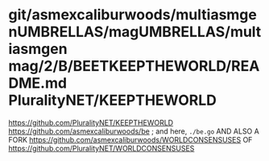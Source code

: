 # git/asmexcaliburwoods/multiasmgenUMBRELLAS/magUMBRELLAS/multiasmgen mag/2/B/BEETKEEPTHEWORLD/README.md PluralityNET/KEEPTHEWORLD
https://github.com/PluralityNET/KEEPTHEWORLD https://github.com/asmexcaliburwoods/be ; and here, `./be.go` AND ALSO A FORK https://github.com/asmexcaliburwoods/WORLDCONSENSUSES OF https://github.com/PluralityNET/WORLDCONSENSUSES
